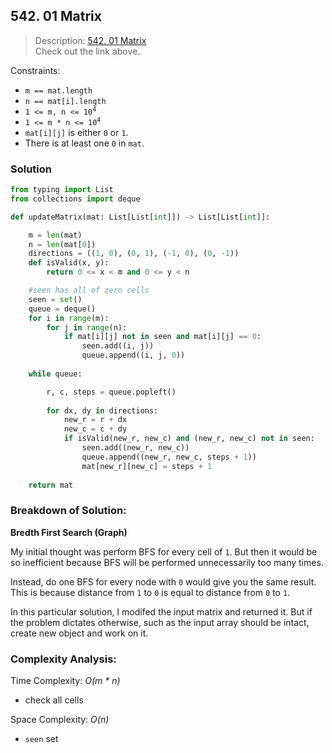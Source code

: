 ## 542. 01 Matrix

>Description: [542. 01 Matrix](https://leetcode.com/problems/01-matrix/)\
Check out the link above.

Constraints:

- `m == mat.length`
- `n == mat[i].length`
- <code>1 <= m, n <= 10<sup>4</sup></code>
- <code>1 <= m * n <= 10<sup>4</sup></code>
- `mat[i][j]` is either `0` or `1`.
- There is at least one `0` in `mat`.


### Solution

```python
from typing import List
from collections import deque

def updateMatrix(mat: List[List[int]]) -> List[List[int]]:

    m = len(mat)
    n = len(mat[0])
    directions = ((1, 0), (0, 1), (-1, 0), (0, -1))
    def isValid(x, y):
        return 0 <= x < m and 0 <= y < n

    #seen has all of zero cells
    seen = set()
    queue = deque()
    for i in range(m):
        for j in range(n):
            if mat[i][j] not in seen and mat[i][j] == 0:
                seen.add((i, j))
                queue.append((i, j, 0))
    
    while queue:

        r, c, steps = queue.popleft()
        
        for dx, dy in directions:
            new_r = r + dx
            new_c = c + dy 
            if isValid(new_r, new_c) and (new_r, new_c) not in seen:
                seen.add((new_r, new_c))
                queue.append((new_r, new_c, steps + 1))
                mat[new_r][new_c] = steps + 1
    
    return mat
```
### Breakdown of Solution:

**Bredth First Search (Graph)**

My initial thought was perform BFS for every cell of `1`. But then it would be so inefficient because BFS will be performed unnecessarily too many times.

Instead, do one BFS for every node with `0` would give you the same result. This is because distance from `1` to `0` is equal to distance from `0` to `1`.

In this particular solution, I modifed the input matrix and returned it. But if the problem dictates otherwise, such as the input array should be intact, create new object and work on it.

### Complexity Analysis:

Time Complexity: *O(m * n)*

- check all cells

Space Complexity: *O(n)*

- `seen` set